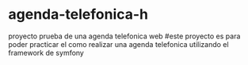 # agenda-telefonica-h
proyecto prueba de una agenda telefonica web
#este proyecto es para poder practicar el como realizar una agenda telefonica utilizando el framework de symfony
